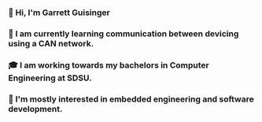 ### 👋 Hi, I'm Garrett Guisinger
### 🌱 I am currently learning communication between devicing using a CAN network.
### 🎓 I am working towards my bachelors in Computer Engineering at SDSU.
### 👀 I'm mostly interested in embedded engineering and software development.

<!--
**GarrettGuisinger/GarrettGuisinger** is a ✨ _special_ ✨ repository because its `README.md` (this file) appears on your GitHub profile.

Here are some ideas to get you started:

- 🔭 I’m currently working on ...
- 🌱 I’m currently learning ...
- 👯 I’m looking to collaborate on ...
- 🤔 I’m looking for help with ...
- 💬 Ask me about ...
- 📫 How to reach me: ...
- 😄 Pronouns: ...
- ⚡ Fun fact: ...
-->
